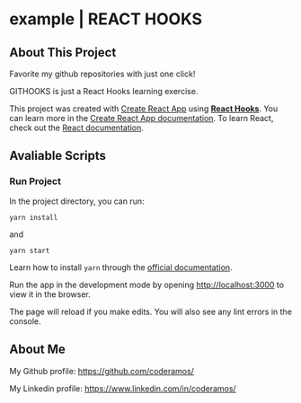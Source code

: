 # example | REACT HOOKS

## About This Project

Favorite my github repositories with just one click!

GITHOOKS is just a React Hooks learning exercise.

This project was created with [Create React App](https://facebook.github.io/create-react-app/) using **[React Hooks](https://pt-br.reactjs.org/docs/hooks-overview.html)**.
You can learn more in the [Create React App documentation](https://facebook.github.io/create-react-app/docs/getting-started). To learn React, check out the [React documentation](https://reactjs.org/).

## Avaliable Scripts

### Run Project

In the project directory, you can run:

```
yarn install
```

and

```
yarn start
```

Learn how to install `yarn` through the [official documentation](https://yarnpkg.com/pt-BR/docs/install).

Run the app in the development mode by opening [http://localhost:3000](http://localhost:3000) to view it in the browser.

The page will reload if you make edits. You will also see any lint errors in the console.

## About Me

My Github profile: https://github.com/coderamos/

My Linkedin profile: https://www.linkedin.com/in/coderamos/
